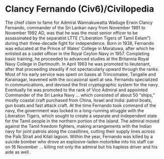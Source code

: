 # Clancy Fernando (Civ6)/Civilopedia

The chief claim to fame for Admiral Wannakuwatta Waduge Erwin Clancy Fernando, commander of the Sri Lankan navy from November 1991 to November 1992 AD, was that he was the most senior officer to be assassinated by the separatist LTTE (“Liberation Tigers of Tamil Eelam”) during their three-decade fight for independence.
Born in 1938, Fernando was educated at the Prince of Wales’ College in Moratuwa, after which he enlisted as a cadet officer in the Royal Ceylon Navy in 1957. Completing basic training, he proceeded to advanced studies at the Britannia Royal Navy College in Dartmouth. In April 1963 he was promoted to lieutenant, after that proceeding steadily if not spectacularly upward through the ranks. Most of his early service was spent on bases at Trincomalee, Tangalle and Karainagar, leavened with the occasional spell at sea. Fernando specialized in communications, and devised the first cryptographic system for the navy. Eventually he was promoted to the rank of Vice Admiral and appointed Commander of the Sri Lanka Navy … which consisted of about 50 “ships,” mostly coastal craft purchased from China, Israel and India: patrol boats, gun boats and fast attack craft.
At the time Fernando took command of the navy, the government was locked in a long-running struggle with the Liberation Tigers, which sought to create a separate and independent state for the Tamil people in the northern portion of the island. The admiral moved against the Tamil freedom fighters, making arrangements with the Indian navy for joint patrols along the coastlines, cutting their supply lines across the Palk Strait and Kilali lagoon. Within the year, Fernando was killed by a suicide bomber who drove an explosive-laden motorbike into his staff car on 16 November … killing not only the admiral but his hapless driver and his aide as well.